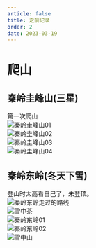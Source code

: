 ```yaml
---
article: false
title: 之前记录
order: 2
date: 2023-03-19
---
```


# 爬山
## 秦岭圭峰山(三星)
第一次爬山  
![秦岭圭峰山01](https://pcsdata.baidu.com/thumbnail/be1cbcf9ak7bf836c016137b7143c753?fid=2519193222-16051585-396261205188823&rt=pr&sign=FDTAER-yUdy3dSFZ0SVxtzShv1zcMqd-HMps%2Fw4EE4167gP4ED2FnO%2Fks8A%3D&expires=48h&chkv=0&chkbd=0&chkpc=&dp-logid=8723735774006344639&dp-callid=0&time=1679230800&bus_no=26&size=c1600_u1600&quality=100&vuk=-&ft=video)   
![秦岭圭峰山02](https://m.qpic.cn/psc?/V50Dzt400ioFQR1XpHl34YiVN03tfKT9/bqQfVz5yrrGYSXMvKr.cqbxVWH0DHPUHUAk57yZxewam9ijVjrvFmBtBc34OwcdRiCsafNdmMJV9YULBYWkzW*XH6lj2khEXf0SLyBk9Ync!/b&bo=VQhABlUIQAYBNxA!&rf=viewer_4)   
![秦岭圭峰山03](https://m.qpic.cn/psc?/V50Dzt400ioFQR1XpHl34YiVN03tfKT9/bqQfVz5yrrGYSXMvKr.cqZp.kxF6uJqBcOqyutafHH9wFieHFAfnfDWRXf8gE0AX26hPK.nKlHp4k3PGzGo8SSTNLTlDCRfgAvHwNCSf240!/b&bo=VQhABlUIQAYBNxA!&rf=viewer_4)   
![秦岭圭峰山04](https://m.qpic.cn/psc?/V50Dzt400ioFQR1XpHl34YiVN03tfKT9/bqQfVz5yrrGYSXMvKr.cqTSHJHftJKLNByo1s0rMbo5xrHV1u3m9XkhNeqltFurih39hYVehk*KPjfeThjxU5IiLjs8E6FgnzbkBx6v9.LM!/b&bo=VQhABlUIQAYBNxA!&rf=viewer_4)   

## 秦岭东岭(冬天下雪)
登山时太高看自己了，未登顶。  
![秦岭东岭走过的路线](https://m.qpic.cn/psc?/V50Dzt400ioFQR1XpHl34YiVN03tfKT9/bqQfVz5yrrGYSXMvKr.cqWBB6EAEzm1UU1r7xL5*PHxM3r.RfPFk3nQoKfvcGEgEx7ERpc.cUzvoxdttffTWoPmV78vC1RiB8ejGb58SzNM!/b&bo=PAMABzwDAAcBFzA!&rf=viewer_4)  
![雪中茶](https://m.qpic.cn/psc?/V50Dzt400ioFQR1XpHl34YiVN03tfKT9/bqQfVz5yrrGYSXMvKr.cqTf0*K*OvCeW2ZPicTG3gV8Zete2Zr6h.voNEOHMYX6XCpugr*uxGehT95fHDIrF1u*ThRcfDn8h9nCbGcnlrBA!/b&bo=VQhABlUIQAYBR2A!&rf=viewer_4)  
![秦岭东岭01](https://m.qpic.cn/psc?/V50Dzt400ioFQR1XpHl34YiVN03tfKT9/bqQfVz5yrrGYSXMvKr.cqSaX3IuZ*1DHFWIY1atqXncZXbRJIw9LHFnERKQasVVYwWmled8*F2jMYrnDhdHmRl4gDM0.p*R7Gk6dsdE1dBE!/b&bo=QAawBFUIQAYBR4k!&rf=viewer_4)  
![秦岭东岭02](https://m.qpic.cn/psc?/V50Dzt400ioFQR1XpHl34YiVN03tfKT9/bqQfVz5yrrGYSXMvKr.cqShrtJr1br5UZ.eLzyyyYo0ILJaIlNNOCqe8WXopX99kfnvbTB.TI6T3qXORQTq1oz7rFXd*AcSOjLU*aIAOjDA!/b&bo=VQhABlUIQAYBR2A!&rf=viewer_4)  
![雪中山](https://m.qpic.cn/psc?/V50Dzt400ioFQR1XpHl34YiVN03tfKT9/bqQfVz5yrrGYSXMvKr.cqf3VvmlxZbbLTC84CE*dpRdu.RH6vYWow3*5vRteUBW.gS3I84qmbXi6aRnqt4Z7JWgUYx89sIdDwY16G8w2XEA!/b&bo=VQhABlUIQAYBR2A!&rf=viewer_4)    

